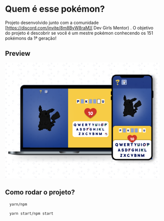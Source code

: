 # Quem é esse pokémon?

Projeto desenvolvido junto com a comunidade [https://discord.com/invite/8m8ByW8raM]( Dev Girls Mentor) . O objetivo do projeto é descobrir se você é um mestre pokémon conhecendo os 151 pokémons da 1ª geração!

## Preview

![Preview](./public/preview.png)

## Como rodar o projeto?

```
  yarn/npm
```

```
  yarn start/npm start
```

